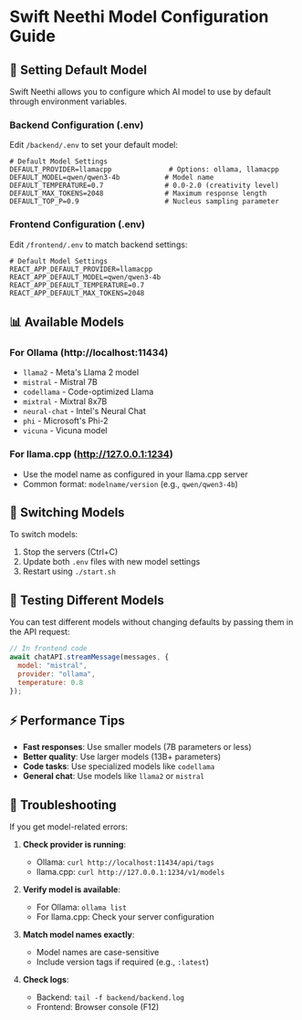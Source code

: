 # Swift Neethi Model Configuration Guide

## 🎯 Setting Default Model

Swift Neethi allows you to configure which AI model to use by default through environment variables.

### Backend Configuration (.env)

Edit `/backend/.env` to set your default model:

```env
# Default Model Settings
DEFAULT_PROVIDER=llamacpp              # Options: ollama, llamacpp
DEFAULT_MODEL=qwen/qwen3-4b           # Model name
DEFAULT_TEMPERATURE=0.7               # 0.0-2.0 (creativity level)
DEFAULT_MAX_TOKENS=2048               # Maximum response length
DEFAULT_TOP_P=0.9                     # Nucleus sampling parameter
```

### Frontend Configuration (.env)

Edit `/frontend/.env` to match backend settings:

```env
# Default Model Settings
REACT_APP_DEFAULT_PROVIDER=llamacpp
REACT_APP_DEFAULT_MODEL=qwen/qwen3-4b
REACT_APP_DEFAULT_TEMPERATURE=0.7
REACT_APP_DEFAULT_MAX_TOKENS=2048
```

## 📊 Available Models

### For Ollama (http://localhost:11434)
- `llama2` - Meta's Llama 2 model
- `mistral` - Mistral 7B
- `codellama` - Code-optimized Llama
- `mixtral` - Mixtral 8x7B
- `neural-chat` - Intel's Neural Chat
- `phi` - Microsoft's Phi-2
- `vicuna` - Vicuna model

### For llama.cpp (http://127.0.0.1:1234)
- Use the model name as configured in your llama.cpp server
- Common format: `modelname/version` (e.g., `qwen/qwen3-4b`)

## 🔄 Switching Models

To switch models:

1. Stop the servers (Ctrl+C)
2. Update both `.env` files with new model settings
3. Restart using `./start.sh`

## 🧪 Testing Different Models

You can test different models without changing defaults by passing them in the API request:

```javascript
// In frontend code
await chatAPI.streamMessage(messages, {
  model: "mistral",
  provider: "ollama",
  temperature: 0.8
});
```

## ⚡ Performance Tips

- **Fast responses**: Use smaller models (7B parameters or less)
- **Better quality**: Use larger models (13B+ parameters)
- **Code tasks**: Use specialized models like `codellama`
- **General chat**: Use models like `llama2` or `mistral`

## 🚨 Troubleshooting

If you get model-related errors:

1. **Check provider is running**:
   - Ollama: `curl http://localhost:11434/api/tags`
   - llama.cpp: `curl http://127.0.0.1:1234/v1/models`

2. **Verify model is available**:
   - For Ollama: `ollama list`
   - For llama.cpp: Check your server configuration

3. **Match model names exactly**:
   - Model names are case-sensitive
   - Include version tags if required (e.g., `:latest`)

4. **Check logs**:
   - Backend: `tail -f backend/backend.log`
   - Frontend: Browser console (F12)